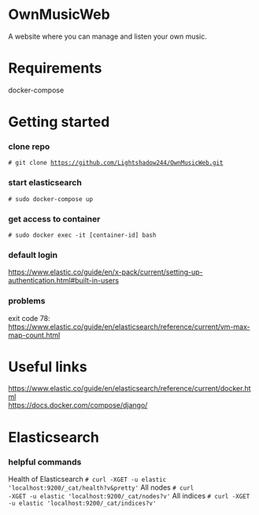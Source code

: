 # OwnMusicWeb
A website where you can manage and listen your own music.

# Requirements
docker-compose

# Getting started
### clone repo
<code># git clone https://github.com/Lightshadow244/OwnMusicWeb.git</code>
### start elasticsearch<br>
<code># sudo docker-compose up<br></code>
### get access to container
<code># sudo docker exec -it [container-id] bash</code>
### default login
https://www.elastic.co/guide/en/x-pack/current/setting-up-authentication.html#built-in-users
### problems
exit code 78: https://www.elastic.co/guide/en/elasticsearch/reference/current/vm-max-map-count.html
# Useful links
https://www.elastic.co/guide/en/elasticsearch/reference/current/docker.html<br>
https://docs.docker.com/compose/django/


# Elasticsearch
### helpful commands
Health of Elasticsearch
<code># curl -XGET -u elastic 'localhost:9200/_cat/health?v&pretty'</code>
All nodes
<code># curl -XGET -u elastic 'localhost:9200/_cat/nodes?v'</code>
All indices
<code># curl -XGET -u elastic 'localhost:9200/_cat/indices?v'</code>
